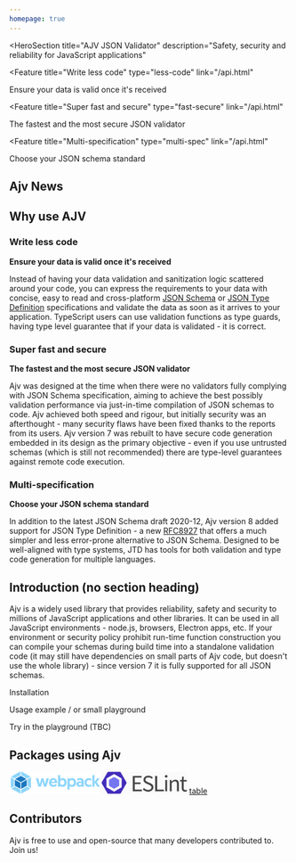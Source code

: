 ```yaml
---
homepage: true
---
```


<HeroSection
  title="AJV JSON Validator"
  description="Safety, security and reliability for JavaScript applications"
>

<Features>

<Feature
  title="Write less code"
  type="less-code"
  link="/api.html"
>

Ensure your data is valid once it's received

</Feature>

<Feature
  title="Super fast and secure"
  type="fast-secure"
  link="/api.html"
>

The fastest and the most secure JSON validator

</Feature>

<Feature
  title="Multi-specification"
  type="multi-spec"
  link="/api.html"
>

Choose your JSON schema standard

</Feature>

</Features>

</HeroSection>

<NewsSection>

## Ajv News

<BlogHome/>

</NewsSection>

## Why use AJV

### Write less code

**Ensure your data is valid once it's received**

Instead of having your data validation and sanitization logic scattered around your code, you can express the requirements to your data with concise, easy to read and cross-platform [JSON Schema](https://json-schema.org) or [JSON Type Definition](https://jsontypedef.com) specifications and validate the data as soon as it arrives to your application. TypeScript users can use validation functions as type guards, having type level guarantee that if your data is validated - it is correct.

### Super fast and secure

**The fastest and the most secure JSON validator**

Ajv was designed at the time when there were no validators fully complying with JSON Schema specification, aiming to achieve the best possibly validation performance via just-in-time compilation of JSON schemas to code. Ajv achieved both speed and rigour, but initially security was an afterthought - many security flaws have been fixed thanks to the reports from its users. Ajv version 7 was rebuilt to have secure code generation embedded in its design as the primary objective - even if you use untrusted schemas (which is still not recommended) there are type-level guarantees against remote code execution.

### Multi-specification

**Choose your JSON schema standard**

In addition to the latest JSON Schema draft 2020-12, Ajv version 8 added support for JSON Type Definition - a new [RFC8927](https://datatracker.ietf.org/doc/rfc8927/) that offers a much simpler and less error-prone alternative to JSON Schema. Designed to be well-aligned with type systems, JTD has tools for both validation and type code generation for multiple languages.

## Introduction (no section heading)

Ajv is a widely used library that provides reliability, safety and security to millions of JavaScript applications and other libraries. It can be used in all JavaScript environments - node.js, browsers, Electron apps, etc. If your environment or security policy prohibit run-time function construction you can compile your schemas during build time into a standalone validation code (it may still have dependencies on small parts of Ajv code, but doesn't use the whole library) - since version 7 it is fully supported for all JSON schemas.

Installation

Usage example / or small playground

Try in the playground (TBC)

## Packages using Ajv

<DependentPackages>

[<img alt="webpack" src="./dependent/webpack.svg" height="40">](https://github.com/webpack/webpack)
[<img alt="eslint" src="./dependent/eslint.png" height="40">](https://github.com/eslint/eslint)
[table](https://github.com/gajus/table)

</DependentPackages>

## Contributors

Ajv is free to use and open-source that many developers contributed to. Join us!

<Contributors />

